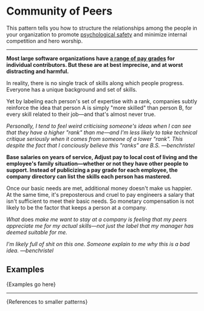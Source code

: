 # Community of Peers

This pattern tells you how to structure the relationships among the people
in your organization to promote [psychological safety](./psychological-safety.md)
and minimize internal competition and hero worship.

---

**Most large software organizations have [a range of pay grades](https://www.quora.com/What-are-the-different-levels-of-software-engineers-at-Google)
for individual contributors. But these are at best imprecise,
and at worst distracting and harmful.**

In reality, there is no single track of skills along which people progress.
Everyone has a unique background and set of skills.

Yet by labeling each person's set of expertise with a rank, companies
subtly reinforce the idea that person A is simply "more skilled" than
person B, for every skill related to their job—and that's almost never true.

*Personally, I tend to feel weird criticising someone's ideas when I can see that they have
a higher "rank" than me—and I'm less likely to take technical critique
seriously when it comes from someone of a lower "rank". This despite
the fact that I conciously believe this "ranks" are B.S. —benchristel*

**Base salaries on years of service, Adjust pay to local cost of living
and the employee's family situation—whether or not they have other people
to support. Instead of publicizing a pay grade for each employee, the company
directory can list the skills each person has mastered.**

Once our basic needs are met, additional money doesn't make us happier.
At the same time, it's preposterous and cruel to pay engineers a salary
that isn't sufficient to meet their basic needs. So monetary
compensation is not likely to be the factor that keeps a person at a company.

*What* does *make me want to stay at a company is feeling that my peers
appreciate me for my actual skills—not just the label that my manager has
deemed suitable for me.*

*I'm likely full of shit on this one. Someone explain to me why this is
a bad idea. —benchristel*

## Examples

{Examples go here}

---

{References to smaller patterns}

